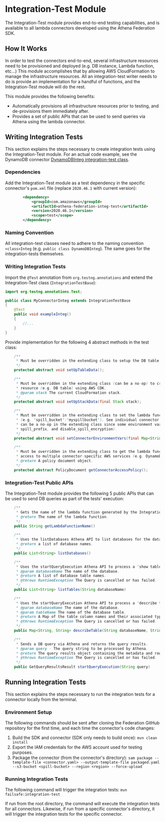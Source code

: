 # Integration-Test Module

The Integration-Test module provides end-to-end testing capabilities, and is available
to all lambda connectors developed using the Athena Federation SDK.

## How It Works

In order to test the connectors end-to-end, several infrastructure resources need to be
provisioned and deployed (e.g. DB instance, Lambda function, etc...) This module accomplishes
that by allowing AWS CloudFormation to manage the infrastructure resources. All an
integration-test writer needs to do is provide an implementation for a handful of functions,
and the Integration-Test module will do the rest.

This module provides the following benefits:
* Automatically provisions all infrastructure resources prior to testing, and de-provisions
them immediately after.
* Provides a set of public APIs that can be used to send queries via Athena using the lambda
connector.

## Writing Integration Tests

This section explains the steps necessary to create integration tests using the
Integration-Test module. For an actual code example, see the DynamoDB connector
[DynamoDBInteg integration-test class](https://github.com/awslabs/aws-athena-query-federation/blob/master/athena-dynamodb/src/test/java/com/amazonaws/athena/connectors/dynamodb/DynamoDBInteg.java).

### Dependencies

Add the Integration-Test module as a test dependency in the specific connector's `pom.xml` file (replace `2020.46.1`
with current version):

```xml
        <dependency>
            <groupId>com.amazonaws</groupId>
            <artifactId>athena-federation-integ-test</artifactId>
            <version>2020.46.1</version>
            <scope>test</scope>
        </dependency>
```

### Naming Convention

All integration-test classes need to adhere to the naming convention `<class>Integ`
(e.g. `public class DynamoDBInteg`). The same goes for the integration-tests themselves.

### Writing Integration Tests

Import the `@Test` annotation from `org.testng.annotations` and extend the Integration-Test
class (`IntegrationTestBase`):

```java
import org.testng.annotations.Test;

public class MyConnectorInteg extends IntegrationTestBase
{
    @Test
    public void exampleInteg()
    {
        //...
    }
}
```

Provide implementation for the following 4 abstract methods in the test class:

```java
    /**
     * Must be overridden in the extending class to setup the DB table (i.e. insert rows into table, etc...)
     */
    protected abstract void setUpTableData();

    /**
     * Must be overridden in the extending class (can be a no-op) to create a connector-specific CloudFormation stack
     * resource (e.g. DB table) using AWS CDK.
     * @param stack The current CloudFormation stack.
     */
    protected abstract void setUpStackData(final Stack stack);

    /**
     * Must be overridden in the extending class to set the lambda function's environment variables key-value pairs
     * (e.g. "spill_bucket":"myspillbucket"). See individual connector for expected environment variables. This method
     * can be a no-op in the extending class since some environment variables are set by default (spill_bucket,
     * spill_prefix, and disable_spill_encryption).
     */
    protected abstract void setConnectorEnvironmentVars(final Map<String, String> environmentVars);

    /**
     * Must be overridden in the extending class to get the lambda function's IAM access policy. The latter sets up
     * access to multiple connector-specific AWS services (e.g. DynamoDB, Elasticsearch etc...)
     * @return A policy document object.
     */
    protected abstract PolicyDocument getConnectorAccessPolicy();
```

### Integration-Test Public APIs

The Integration-Test module provides the following 5 public APIs that can be used to send DB
queries as part of the tests' execution:

```java
    /**
     * Gets the name of the lambda function generated by the Integration-Test module.
     * @return The name of the lambda function.
     */
    public String getLambdaFunctionName()

    /**
     * Uses the listDatabases Athena API to list databases for the data source utilizing the lambda function.
     * @return a list of database names.
     */
    public List<String> listDatabases()

    /**
     * Uses the startQueryExecution Athena API to process a "show tables" query utilizing the lambda function.
     * @param databaseName The name of the database.
     * @return A list of database table names.
     * @throws RuntimeException The Query is cancelled or has failed.
     */
    public List<String> listTables(String databaseName)

    /**
     * Uses the startQueryExecution Athena API to process a "describe table" query utilizing the lambda function.
     * @param databaseName The name of the database.
     * @param tableName The name of the database table.
     * @return A Map of the table column names and their associated types.
     * @throws RuntimeException The Query is cancelled or has failed.
     */
    public Map<String, String> describeTable(String databaseName, String tableName)

    /**
     * Sends a DB query via Athena and returns the query results.
     * @param query - The query string to be processed by Athena.
     * @return The query results object containing the metadata and row information.
     * @throws RuntimeException The Query is cancelled or has failed.
     */
    public GetQueryResultsResult startQueryExecution(String query)
```

## Running Integration Tests

This section explains the steps necessary to run the integration tests for a connector
locally from the terminal.

### Environment Setup

The following commands should be sent after cloning the Federation GitHub repository for
the first time, and each time the connector's code changes:

1. Build the SDK and connector (SDK only needs to build once): `mvn clean install`
2. Export the IAM credentials for the AWS account used for testing purposes.
3. Package the connector (from the connector's directory):
`sam package --template-file <connector.yaml> --output-template-file packaged.yaml
--s3-bucket <spill-bucket> --region <region> --force-upload`

### Running Integration Tests

The following command will trigger the integration tests: `mvn failsafe:integration-test`

If run from the root directory, the command will execute the integration tests for all connectors.
Likewise, if run from a specific connector's directory, it will trigger the integration tests
for the specific connector.
